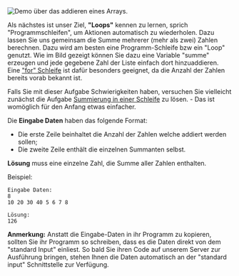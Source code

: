 <div class="centered">
<img alt="Demo über das addieren eines Arrays." src="https://codeabbey.github.io/data/sum_in_loop.gif"/>
</div>

Als nächstes ist unser Ziel, **"Loops"** kennen zu lernen, sprich "Programmschleifen", um Aktionen automatisch zu wiederholen. 
Dazu lassen Sie uns gemeinsam die Summe mehrerer (mehr als zwei) Zahlen berechnen. Dazu wird am besten eine Programm-Schleife bzw ein "Loop" genutzt. 
Wie im Bild gezeigt können Sie dazu eine Variable "summe" erzeugen und jede gegebene Zahl der Liste einfach dort hinzuaddieren. 
Eine ["for" Schleife](http://en.wikipedia.org/wiki/For_loop) ist dafür besonders geeignet, da die Anzahl der Zahlen bereits vorab bekannt ist.

Falls Sie mit dieser Aufgabe Schwierigkeiten haben, versuchen Sie vielleicht zunächst die Aufgabe [Summierung in einer Schleife](./sums-in-loop) zu lösen. - Das ist womöglich für den Anfang etwas einfacher.

Die **Eingabe Daten** haben das folgende Format:

- Die erste Zeile beinhaltet die Anzahl der Zahlen welche addiert werden sollen;
- Die zweite Zeile enthält die einzelnen Summanten selbst.

**Lösung** muss eine einzelne Zahl, die Summe aller Zahlen enthalten.

Beispiel:

	Eingabe Daten:
	8
	10 20 30 40 5 6 7 8
	
	Lösung:
	126

**Anmerkung:** Anstatt die Eingabe-Daten in ihr Programm zu kopieren, sollten Sie ihr Programm so schreiben, dass es die Daten direkt von dem "standard Input" einliest. 
So bald Sie ihren Code auf unserem Server zur Ausführung bringen, stehen Ihnen die Daten automatisch an der "standard input" Schnittstelle zur Verfügung.

